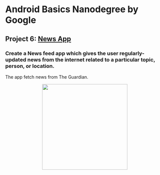# Android Basics Nanodegree by Google

## Project 6: [News App](https://github.com/MostafaNafie/news)
### Create a News feed app which gives the user regularly-updated news from the internet related to a particular topic, person, or location.
The app fetch news from The Guardian.

<div align="center">
  <img src="https://user-images.githubusercontent.com/48848704/61653274-371c3200-acba-11e9-9180-bd8415bb04f7.gif" width="270">
</div>